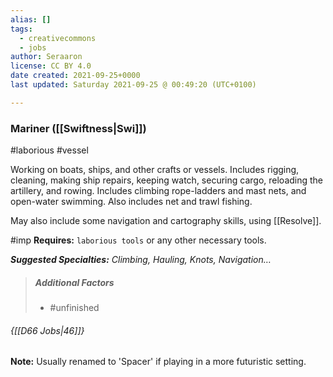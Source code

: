 ```yaml
---
alias: []
tags:
  - creativecommons
  - jobs
author: Seraaron
license: CC BY 4.0
date created: 2021-09-25+0000
last updated: Saturday 2021-09-25 @ 00:49:20 (UTC+0100)

---
```


### Mariner ([[Swiftness|Swi]])

#laborious #vessel 

Working on boats, ships, and other crafts or vessels. Includes rigging, cleaning, making ship repairs, keeping watch, securing cargo, reloading the artillery, and rowing. Includes climbing rope-ladders and mast nets, and open-water swimming. Also includes net and trawl fishing.

May also include some navigation and cartography skills, using [[Resolve]].

#imp **Requires:** `laborious tools` or any other necessary tools.

_**Suggested Specialties:** Climbing, Hauling, Knots, Navigation…_

> ##### Additional Factors
>
> -   #unfinished

###### {[[D66 Jobs|46]]}

**Note:** Usually renamed to 'Spacer' if playing in a more futuristic setting.